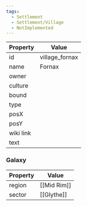 ```yaml
---
tags:
  - Settlement
  - Settlement/Village
  - NotImplemented
---
```


| Property  | Value          |
| --------- | -------------- |
| id        | village_fornax |
| name      | Fornax         |
| owner     |                |
| culture   |                |
| bound     |                |
| type      |                |
| posX      |                |
| posY      |                |
| wiki link |                |
| text      |                |

### Galaxy
| Property | Value       |
| -------- | ----------- |
| region   | [[Mid Rim]] |
| sector   | [[Glythe]]  |

